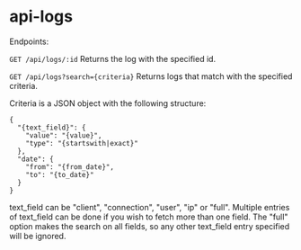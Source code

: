 # api-logs

Endpoints:

```GET /api/logs/:id```
Returns the log with the specified id.

```GET /api/logs?search={criteria}```
Returns logs that match with the specified criteria.

Criteria is a JSON object with the following structure:
```
{
  "{text_field}": {
    "value": "{value}",
    "type": "{startswith|exact}"
  },
  "date": {
    "from": "{from_date}",
    "to": "{to_date}"
  }
}
```

text_field can be "client", "connection", "user", "ip" or "full". Multiple entries of text_field can be done if you wish to fetch more than one field. The "full" option makes the search on all fields, so any other text_field entry specified will be ignored.

